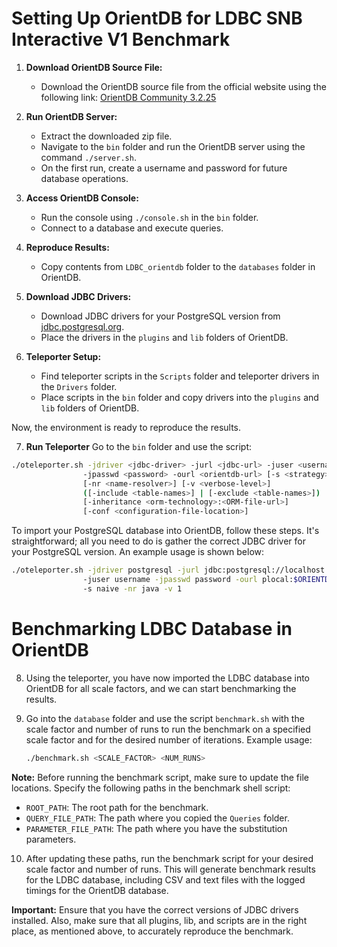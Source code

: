 # Setting Up OrientDB for LDBC SNB Interactive V1 Benchmark 

1. **Download OrientDB Source File:**
   - Download the OrientDB source file from the official website using the following link: [OrientDB Community 3.2.25](https://repo1.maven.org/maven2/com/orientechnologies/orientdb-community/3.2.25/orientdb-community-3.2.25.zip)

2. **Run OrientDB Server:**
   - Extract the downloaded zip file.
   - Navigate to the `bin` folder and run the OrientDB server using the command `./server.sh`.
   - On the first run, create a username and password for future database operations.

3. **Access OrientDB Console:**
   - Run the console using `./console.sh` in the `bin` folder.
   - Connect to a database and execute queries.

4. **Reproduce Results:**
   - Copy contents from `LDBC_orientdb` folder to the `databases` folder in OrientDB.

5. **Download JDBC Drivers:**
   - Download JDBC drivers for your PostgreSQL version from [jdbc.postgresql.org](https://jdbc.postgresql.org).
   - Place the drivers in the `plugins` and `lib` folders of OrientDB.

6. **Teleporter Setup:**
   - Find teleporter scripts in the `Scripts` folder and teleporter drivers in the `Drivers` folder.
   - Place scripts in the `bin` folder and copy drivers into the `plugins` and `lib` folders of OrientDB.

Now, the environment is ready to reproduce the results.

7. **Run Teleporter**
Go to the `bin` folder and use the script:
```bash
./oteleporter.sh -jdriver <jdbc-driver> -jurl <jdbc-url> -juser <username> 
                -jpasswd <password> -ourl <orientdb-url> [-s <strategy>]
                [-nr <name-resolver>] [-v <verbose-level>] 
                ([-include <table-names>] | [-exclude <table-names>]) 
                [-inheritance <orm-technology>:<ORM-file-url>] 
                [-conf <configuration-file-location>]
```
To import your PostgreSQL database into OrientDB, follow these steps. It's straightforward; all you need to do is gather the correct JDBC driver for your PostgreSQL version. An example usage is shown below:

```bash
./oteleporter.sh -jdriver postgresql -jurl jdbc:postgresql://localhost:5432/testdb 
                -juser username -jpasswd password -ourl plocal:$ORIENTDB_HOME/databases/testdb 
                -s naive -nr java -v 1
```

# Benchmarking LDBC Database in OrientDB

8. Using the teleporter, you have now imported the LDBC database into OrientDB for all scale factors, and we can start benchmarking the results.

9. Go into the `database` folder and use the script `benchmark.sh` with the scale factor and number of runs to run the benchmark on a specified scale factor and for the desired number of iterations. Example usage:

   ```bash
   ./benchmark.sh <SCALE_FACTOR> <NUM_RUNS>
   ```
**Note:**
Before running the benchmark script, make sure to update the file locations. Specify the following paths in the benchmark shell script:

- `ROOT_PATH`: The root path for the benchmark.
- `QUERY_FILE_PATH`: The path where you copied the `Queries` folder.
- `PARAMETER_FILE_PATH`: The path where you have the substitution parameters.

10. After updating these paths, run the benchmark script for your desired scale factor and number of runs. This will generate benchmark results for the LDBC database, including CSV and text files with the logged timings for the OrientDB database.

**Important:** Ensure that you have the correct versions of JDBC drivers installed. Also, make sure that all plugins, lib, and scripts are in the right place, as mentioned above, to accurately reproduce the benchmark. 
